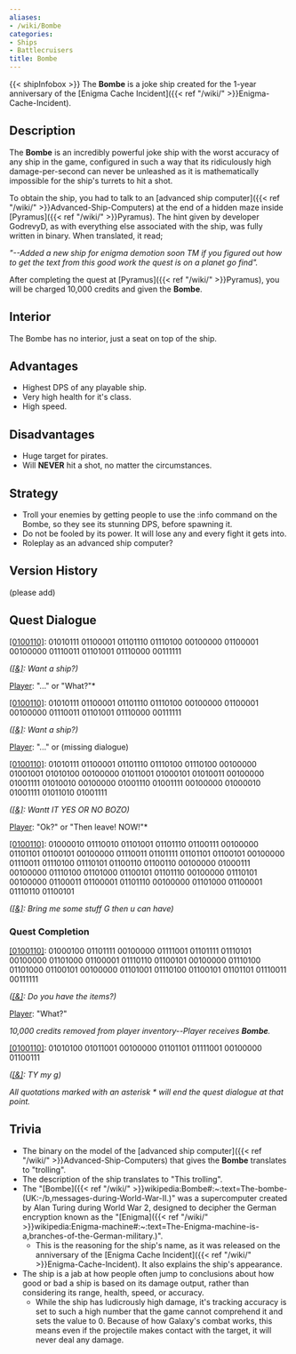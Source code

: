 ```yaml
---
aliases:
- /wiki/Bombe
categories:
- Ships
- Battlecruisers
title: Bombe
---
```


{{< shipInfobox >}} The **Bombe** is a joke ship created for the 1-year anniversary of the [Enigma Cache Incident]({{< ref "/wiki/" >}}Enigma-Cache-Incident).

## Description

The **Bombe** is an incredibly powerful joke ship with the worst accuracy of any ship in the game, configured in such a way that its ridiculously high damage-per-second can never be unleashed as it is mathematically impossible for the ship's turrets to hit a shot.

To obtain the ship, you had to talk to an [advanced ship computer]({{< ref "/wiki/" >}}Advanced-Ship-Computers) at the end of a hidden maze inside [Pyramus]({{< ref "/wiki/" >}}Pyramus). The hint given by developer GodrevyD, as with everything else associated with the ship, was fully written in binary. When translated, it read;

_"--Added a new ship for enigma demotion soon TM if you figured out how to get the text from this good work the quest is on a planet go find"._

After completing the quest at [Pyramus]({{< ref "/wiki/" >}}Pyramus), you will be charged 10,000 credits and given the **Bombe**.

## Interior

The Bombe has no interior, just a seat on top of the ship.

## Advantages

- Highest DPS of any playable ship.
- Very high health for it's class.
- High speed.

## Disadvantages

- Huge target for pirates.
- Will **NEVER** hit a shot, no matter the circumstances.

## Strategy

- Troll your enemies by getting people to use the :info command on the Bombe, so they see its stunning DPS, before spawning it.
- Do not be fooled by its power. It will lose any and every fight it gets into.
- Roleplay as an advanced ship computer?

## Version History 

(please add)

## Quest Dialogue 

<u>[0100110]</u>: 01010111 01100001 01101110 01110100 00100000 01100001 00100000 01110011 01101001 01110000 00111111

_(<u>[&]</u>: Want a ship?)_

<u>Player</u>: "..." or "What?"*

<u>[0100110]</u>: 01010111 01100001 01101110 01110100 00100000 01100001 00100000 01110011 01101001 01110000 00111111

_(<u>[&]</u>: Want a ship?)_

<u>Player</u>: "..." or (missing dialogue)

<u>[0100110]</u>: 01010111 01100001 01101110 01110100 01110100 00100000 01001001 01010100 00100000 01011001 01000101 01010011 00100000 01001111 01010010 00100000 01001110 01001111 00100000 01000010 01001111 01011010 01001111

_(<u>[&]</u>: Wantt IT YES OR NO BOZO)_

<u>Player</u>: "Ok?" or "Then leave! NOW!"*

<u>[0100110]</u>: 01000010 01110010 01101001 01101110 01100111 00100000 01101101 01100101 00100000 01110011 01101111 01101101 01100101 00100000 01110011 01110100 01110101 01100110 01100110 00100000 01000111 00100000 01110100 01101000 01100101 01101110 00100000 01110101 00100000 01100011 01100001 01101110 00100000 01101000 01100001 01110110 01100101

_(<u>[&]</u>: Bring me some stuff G then u can have)_

### **Quest Completion** 

<u>[0100110]</u>: 01000100 01101111 00100000 01111001 01101111 01110101 00100000 01101000 01100001 01110110 01100101 00100000 01110100 01101000 01100101 00100000 01101001 01110100 01100101 01101101 01110011 00111111

_(<u>[&]</u>: Do you have the items?)_

<u>Player</u>: "What?"

_10,000 credits removed from player inventory--Player receives **Bombe**._

<u>[0100110]</u>: 01010100 01011001 00100000 01101101 01111001 00100000 01100111

_(<u>[&]</u>: TY my g)_

_All quotations marked with an asterisk * will end the quest dialogue at that point._

## Trivia

- The binary on the model of the [advanced ship computer]({{< ref "/wiki/" >}}Advanced-Ship-Computers) that gives the **Bombe** translates to "trolling".
- The description of the ship translates to "This trolling".
- The "[Bombe]({{< ref "/wiki/" >}}wikipedia:Bombe#:~:text=The-bombe-(UK:-/b,messages-during-World-War-II.)" was a supercomputer created by Alan Turing during World War 2, designed to decipher the German encryption known as the "[Enigma]({{< ref "/wiki/" >}}wikipedia:Enigma-machine#:~:text=The-Enigma-machine-is-a,branches-of-the-German-military.)".
  - This is the reasoning for the ship's name, as it was released on the anniversary of the [Enigma Cache Incident]({{< ref "/wiki/" >}}Enigma-Cache-Incident). It also explains the ship's appearance.
- The ship is a jab at how people often jump to conclusions about how good or bad a ship is based on its damage output, rather than considering its range, health, speed, or accuracy.
  - While the ship has ludicrously high damage, it's tracking accuracy is set to such a high number that the game cannot comprehend it and sets the value to 0. Because of how Galaxy's combat works, this means even if the projectile makes contact with the target, it will never deal any damage.
